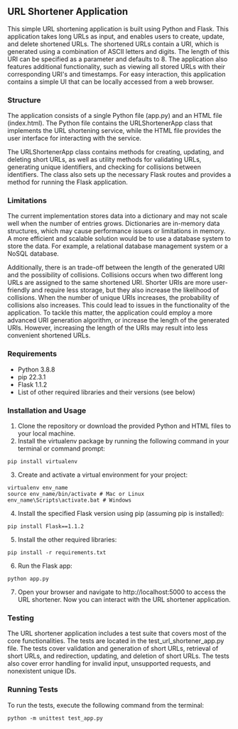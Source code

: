 ## URL Shortener Application
This simple URL shortening application is built using Python and Flask. This application takes long URLs as input, and enables users to create, update, and delete shortened URLs. The shortened URLs contain a URI, which is generated using a combination of ASCII letters and digits. The length of this URI can be specified as a parameter and defaults to 8. The application also features additional functionality, such as viewing all stored URLs with their corresponding URI's and timestamps. For easy interaction, this application contains a simple UI that can be locally accessed from a web browser.

### Structure
The application consists of a single Python file (app.py) and an HTML file (index.html). The Python file contains the URLShortenerApp class that implements the URL shortening service, while the HTML file provides the user interface for interacting with the service.

The URLShortenerApp class contains methods for creating, updating, and deleting short URLs, as well as utility methods for validating URLs, generating unique identifiers, and checking for collisions between identifiers. The class also sets up the necessary Flask routes and provides a method for running the Flask application.

### Limitations
The current implementation stores data into a dictionary and may not scale well when the number of entries grows. Dictionaries are in-memory data structures, which may cause performance issues or limitations in memory. A more efficient and scalable solution would be to use a database system to store the data. For example, a relational database management system or a NoSQL database.

Additionally, there is an trade-off between the length of the generated URI and the possibility of collisions. Collisions occurs when two different long URLs are assigned to the same shortened URI. Shorter URIs are more user-friendly and require less storage, but they also increase the likelihood of collisions. When the number of unique URIs increases, the probability of collisions also increases. This could lead to issues in the functionality of the application. To tackle this matter, the application could employ a more advanced URI generation algorithm, or increase the length of the generated URIs. However, increasing the length of the URIs may result into less convenient shortened URLs.

### Requirements
* Python 3.8.8
* pip 22.3.1
* Flask 1.1.2
* List of other required libraries and their versions (see below)

### Installation and Usage
1. Clone the repository or download the provided Python and HTML files to your local machine.
2. Install the virtualenv package by running the following command in your terminal or command prompt:
```console
pip install virtualenv
```
3. Create and activate a virtual environment for your project:
```console
virtualenv env_name
source env_name/bin/activate # Mac or Linux
env_name\Scripts\activate.bat # Windows
```
4. Install the specified Flask version using pip (assuming pip is installed):
```console
pip install Flask==1.1.2
```
5. Install the other required libraries:
```console
pip install -r requirements.txt
```
6. Run the Flask app:
```console
python app.py
```
7. Open your browser and navigate to http://localhost:5000 to access the URL shortener. Now you can interact with the URL shortener application.

### Testing
The URL shortener application includes a test suite that covers most of the core functionalities. The tests are located in the test_url_shortener_app.py file. The tests cover validation and generation of short URLs, retrieval of short URLs, and redirection, updating, and deletion of short URLs. The tests also cover error handling for invalid input, unsupported requests, and nonexistent unique IDs.

### Running Tests
To run the tests, execute the following command from the terminal:
```console
python -m unittest test_app.py
```